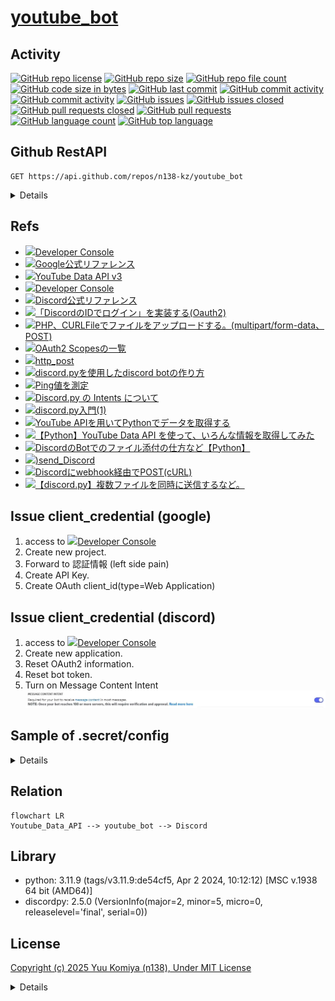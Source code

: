# [youtube_bot](https://github.com/n138-kz/youtube_bot)

## Activity

[![GitHub repo license](https://img.shields.io/github/license/n138-kz/youtube_bot)](/LICENSE)
[![GitHub repo size](https://img.shields.io/github/repo-size/n138-kz/youtube_bot)](/../../)
[![GitHub repo file count](https://img.shields.io/github/directory-file-count/n138-kz/youtube_bot)](/../../)
[![GitHub code size in bytes](https://img.shields.io/github/languages/code-size/n138-kz/youtube_bot)](/../../)
[![GitHub last commit](https://img.shields.io/github/last-commit/n138-kz/youtube_bot)](/../../commits)
[![GitHub commit activity](https://img.shields.io/github/commit-activity/w/n138-kz/youtube_bot)](/../../commits)
[![GitHub commit activity](https://img.shields.io/github/commit-activity/t/n138-kz/youtube_bot)](/../../commits)
[![GitHub issues](https://img.shields.io/github/issues/n138-kz/youtube_bot)](/../../issues)
[![GitHub issues closed](https://img.shields.io/github/issues-closed/n138-kz/youtube_bot)](/../../issues)
[![GitHub pull requests closed](https://img.shields.io/github/issues-pr-closed/n138-kz/youtube_bot)](/../../pulls)
[![GitHub pull requests](https://img.shields.io/github/issues-pr/n138-kz/youtube_bot)](/../../pulls)
[![GitHub language count](https://img.shields.io/github/languages/count/n138-kz/youtube_bot)](/../../)
[![GitHub top language](https://img.shields.io/github/languages/top/n138-kz/youtube_bot)](/../../)

## Github RestAPI

```http
GET https://api.github.com/repos/n138-kz/youtube_bot
```

<details>

  [n138-kz/youtube_bot](https://api.github.com/repos/n138-kz/youtube_bot) (Public repos only)
  
</details>

## Refs

- [![](https://www.google.com/s2/favicons?size=64&domain=https://console.cloud.google.com/)Developer Console](https://console.cloud.google.com/apis/credentials?hl=ja&project=upbeat-splicer-325708)
- [![](https://www.google.com/s2/favicons?size=64&domain=https://console.cloud.google.com/)Google公式リファレンス](https://developers.google.com/identity/gsi/web/guides/migration?hl=ja)
- [![](https://www.google.com/s2/favicons?size=64&domain=https://console.cloud.google.com/)YouTube Data API v3](https://console.cloud.google.com/apis/api/youtube.googleapis.com/quotas?inv=1&invt=AbqMUg&project=bold-rampart-413416)
- [![](https://www.google.com/s2/favicons?size=64&domain=https://discord.com)Developer Console](https://discord.com/developers/applications)
- [![](https://www.google.com/s2/favicons?size=64&domain=https://discord.com)Discord公式リファレンス](https://discord.com/developers/docs/topics/oauth2)
- [![](https://www.google.com/s2/favicons?size=64&domain=https://qiita.com)「DiscordのIDでログイン」を実装する(Oauth2)](https://qiita.com/masayoshi4649/items/46fdb744cb8255f5eb98)
- [![](https://www.google.com/s2/favicons?size=64&domain=https://qiita.com)PHP、CURLFileでファイルをアップロードする。(multipart/form-data、POST)](https://qiita.com/Pell/items/4ed98c906fd6a580a33f)
- [![](https://www.google.com/s2/favicons?size=64&domain=https://scrapbox.io)OAuth2 Scopesの一覧](https://scrapbox.io/discordwiki/OAuth2_Scopes%E3%81%AE%E4%B8%80%E8%A6%A7)
- [![](https://www.google.com/s2/favicons?size=64&domain=https://github.com)http_post](https://github.com/n138-kz/http_post)
- [![](https://www.google.com/s2/favicons?size=64&domain=https://qiita.com)discord.pyを使用したdiscord botの作り方](https://qiita.com/TakeMimi/items/1e2d76eecc25e92c93ef#210-ver)
- [![](https://www.google.com/s2/favicons?size=64&domain=https://discordbot.jp)Ping値を測定](https://discordbot.jp/blog/16/)
- [![](https://www.google.com/s2/favicons?size=64&domain=https://qiita.com)Discord.py の Intents について](https://qiita.com/Erytheia/items/8b8e14f60fd7f266872b)
- [![](https://www.google.com/s2/favicons?size=64&domain=https://qiita.com)discord.py入門(1)](https://qiita.com/sizumita/items/9d44ae7d1ce007391699)
- [![](https://www.google.com/s2/favicons?size=64&domain=https://zenn.dev)YouTube APIを用いてPythonでデータを取得する](https://zenn.dev/eito_blog/articles/94dc874c112c9f)
- [![](https://www.google.com/s2/favicons?size=64&domain=https://qiita.com)【Python】YouTube Data API を使って、いろんな情報を取得してみた](https://qiita.com/rkamikawa/items/dd1fd4c1427ece787eea)
- [![](https://www.google.com/s2/favicons?size=64&domain=https://qiita.com)DiscordのBotでのファイル添付の仕方など【Python】](https://qiita.com/chatrate/items/aa6625f6663fa2ca33d6)
- [![](https://www.google.com/s2/favicons?size=64&domain=https://github.com))send_Discord](https://github.com/n138-kz/send_Discord)
- [![](https://www.google.com/s2/favicons?size=64&domain=https://qiita.com)Discordにwebhook経由でPOST(cURL)](https://qiita.com/n138-kz/items/7b86e3eee9d9994fc4d2)
- [![](https://www.google.com/s2/favicons?size=64&domain=https://zenn.dev)【discord.py】複数ファイルを同時に送信するなど。](https://zenn.dev/milkystack/articles/35948cdfb7eb00)

## Issue client_credential (google)

1. access to [![](https://www.google.com/s2/favicons?size=64&domain=https://console.cloud.google.com/)Developer Console](https://console.cloud.google.com/apis/credentials?hl=ja&project=upbeat-splicer-325708)
1. Create new project.
1. Forward to 認証情報 (left side pain)
1. Create API Key.
1. Create OAuth client_id(type=Web Application)

## Issue client_credential (discord)

1. access to [![](https://www.google.com/s2/favicons?size=64&domain=https://discord.com)Developer Console](https://discord.com/developers/applications)
1. Create new application.
1. Reset OAuth2 information.
1. Reset bot token.
1. Turn on Message Content Intent
![](docs/assets/d0fa711d463ea216a117245a8b945635.webp)

## Sample of .secret/config

<details>

```json
{
    "internal":{
        "build":{
            "requirement":[
                "discord",
                "google-api-python-client"
            ]
        },
        "youtube":{
            "notice_limit":3600,
            "cycle_interval":300,
            "channel_id":""
        },
        "discord":{
            "send_message_channel":{
                "on_ready":[
                ],
                "notice":[
                ]
            }
        }
    },
    "external":{
        "youtube":{
            "api_key":"",
            "client_id":"",
            "client_secret":"",
            "web": {
                "client_id": "",
                "project_id": "",
                "auth_uri": "",
                "token_uri": "",
                "auth_provider_x509_cert_url": "",
                "client_secret": ""
            }
        },
        "discord":{
            "client_id":0,
            "client_secret":"",
            "public_key":"",
            "bot_token":"",
            "scope":{
                "redirect_url":null,
                "bot":[
                    "view_channel (1024)",
                    "send_message (2048)",
                    "embed_links (16384)",
                    "attach_files (32768)",
                    "read_message_history (65536)",
                    "mention_everyone (131072)",
                    "use_slash_command (2147483648)",
                    "use_embedded_activities (549755813888)"
                ]
            },
            "install_context":{
                "user":false,
                "guild":true
            },
            "bot_invite_url":""
        }
    }
}
```

|項目名|必須|デフォルト値|説明|
|:-|:-|:-|:-|
|`.internal.build.requirement`|🟢False|||
|`.internal.youtube.notice_limit`|🟠True|||
|`.internal.youtube.cycle_interval`|True|||
|`.internal.youtube.channel_id`|True|||
|`.internal.discord.send_message_channel.on_ready`|True||指定しない場合は`[]`|
|`.internal.discord.send_message_channel.notice`|True||指定しない場合は`[]`|
|`.external.youtube.api_key`|True|||
|`.external.youtube.client_id`|True|||
|`.external.youtube.client_secret`|True|||
|`.external.youtube.web`|False|||
|`.external.discord.client_id`|True|||
|`.external.discord.client_secret`|True|||
|`.external.discord.public_key`|False|||
|`.external.discord.bot_token`|True|||
|`.external.discord.scope.redirect_url`|False|||
|`.external.discord.scope.bot`|False|||
|`.external.discord.install_context.user`|False|||
|`.external.discord.install_context.guild`|False|||
|`.external.discord.bot_invite_url`|False|||

</details>

## Relation

```mermaid
flowchart LR
Youtube_Data_API --> youtube_bot --> Discord
```

## Library

- python: 3.11.9 (tags/v3.11.9:de54cf5, Apr  2 2024, 10:12:12) [MSC v.1938 64 bit (AMD64)]
- discordpy: 2.5.0 (VersionInfo(major=2, minor=5, micro=0, releaselevel='final', serial=0))

## License

[Copyright (c) 2025 Yuu Komiya (n138), Under MIT License](LICENSE)  

<details>

[MIT_License | wikipedia](https://ja.wikipedia.org/wiki/MIT_License)

[The MIT License](https://opensource.org/license/mit/)
> [n138-kz/*](./) is licensed under the `MIT License`.  
>
> Permission is hereby granted, free of charge, to any person obtaining a copy of this software and associated documentation files (the “Software”), to deal in the Software without restriction, including without limitation the rights to use, copy, modify, merge, publish, distribute, sublicense, and/or sell copies of the Software, and to permit persons to whom the Software is furnished to do so, subject to the following conditions:
>
> `Copyright <YEAR> <COPYRIGHT HOLDER>`
> 
> The above copyright notice and this permission notice shall be included in all copies or substantial portions of the Software.
> 
> THE SOFTWARE IS PROVIDED “AS IS”, WITHOUT WARRANTY OF ANY KIND, EXPRESS OR IMPLIED, INCLUDING BUT NOT LIMITED TO THE WARRANTIES OF MERCHANTABILITY, FITNESS FOR A PARTICULAR PURPOSE AND NONINFRINGEMENT. IN NO EVENT SHALL THE AUTHORS OR COPYRIGHT HOLDERS BE LIABLE FOR ANY CLAIM, DAMAGES OR OTHER LIABILITY, WHETHER IN AN ACTION OF CONTRACT, TORT OR OTHERWISE, ARISING FROM, OUT OF OR IN CONNECTION WITH THE SOFTWARE OR THE USE OR OTHER DEALINGS IN THE SOFTWARE.

[The MIT License](https://opensource.org/license/mit/)
> [n138-kz/*](./) は、MIT ライセンスに基づいてライセンスされています。  
> 以下に定める条件に従い、本ソフトウェアおよび関連文書のファイル（以下「ソフトウェア」）の複製を取得するすべての人に対し、ソフトウェアを無制限に扱うことを無償で許可します。これには、ソフトウェアの複製を使用、複写、変更、結合、掲載、頒布、サブライセンス、および/または販売する権利、およびソフトウェアを提供する相手に同じことを許可する権利も無制限に含まれます。  
>
> `Copyright (c) <著作権発生年> <著作権保持者名>`
> 
> 上記の著作権表示および本許諾表示を、ソフトウェアのすべての複製または重要な部分に記載するものとします。
>
> ソフトウェアは「現状のまま」で、明示であるか暗黙であるかを問わず、何らの保証もなく提供されます。ここでいう保証とは、商品性、特定の目的への適合性、および権利非侵害についての保証も含みますが、それに限定されるものではありません。
> 作者または著作権者は、契約行為、不法行為、またはそれ以外であろうと、ソフトウェアに起因または関連し、あるいはソフトウェアの使用またはその他の扱いによって生じる一切の請求、損害、その他の義務について何らの責任も負わないものとします。

### Permissions / 許可
- Commercial use / 商用利用
- Modification / 改変
- Distribution / 再配布
- Private use / 私的使用 

### Limitations / 制限事項
- Liability / 発生した問題に責任を負わない
- Warranty / 無保証

</details>
